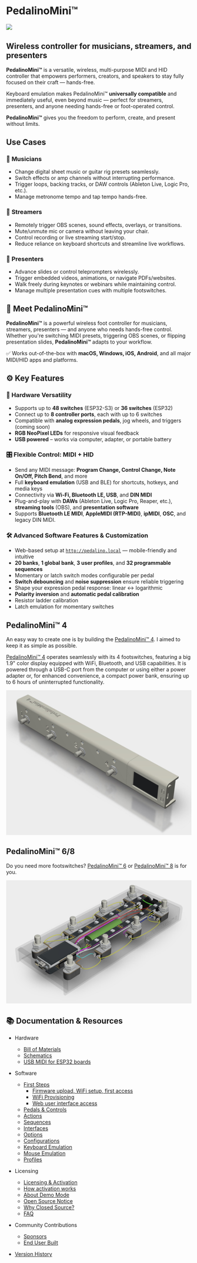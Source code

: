 # PedalinoMini™

[![](./images/PedalinoMini486.png)](https://github.com/alf45tar/PedalinoMini-6)

## Wireless controller for musicians, streamers, and presenters

**PedalinoMini™** is a versatile, wireless, multi-purpose MIDI and HID controller that empowers performers, creators, and speakers to stay fully focused on their craft — hands-free.

Keyboard emulation makes PedalinoMini™ **universally compatible** and immediately useful, even beyond music — perfect for streamers, presenters, and anyone needing hands-free or foot-operated control.

**PedalinoMini™** gives you the freedom to perform, create, and present without limits.

## **Use Cases**

### 🎸 **Musicians**

- Change digital sheet music or guitar rig presets seamlessly.
- Switch effects or amp channels without interrupting performance.
- Trigger loops, backing tracks, or DAW controls (Ableton Live, Logic Pro, etc.).
- Manage metronome tempo and tap tempo hands-free.

### 🎥 **Streamers**

- Remotely trigger OBS scenes, sound effects, overlays, or transitions.
- Mute/unmute mic or camera without leaving your chair.
- Control recording or live streaming start/stop.
- Reduce reliance on keyboard shortcuts and streamline live workflows.

### 🎤 **Presenters**

- Advance slides or control teleprompters wirelessly.
- Trigger embedded videos, animations, or navigate PDFs/websites.
- Walk freely during keynotes or webinars while maintaining control.
- Manage multiple presentation cues with multiple footswitches.

## 🚀 Meet PedalinoMini™

**PedalinoMini™** is a powerful wireless foot controller for musicians, streamers, presenters — and anyone who needs hands-free control. Whether you're switching MIDI presets, triggering OBS scenes, or flipping presentation slides, **PedalinoMini™** adapts to your workflow.

✅ Works out-of-the-box with **macOS, Windows, iOS, Android**, and all major MIDI/HID apps and platforms.

## ⚙️ Key Features

### 🧱 Hardware Versatility

- Supports up to **48 switches** (ESP32-S3) or **36 switches** (ESP32)
- Connect up to **8 controller ports**, each with up to 6 switches
- Compatible with **analog expression pedals**, jog wheels, and triggers (coming soon)
- **RGB NeoPixel LEDs** for responsive visual feedback
- **USB powered** – works via computer, adapter, or portable battery

### 🎛 Flexible Control: MIDI + HID

- Send any MIDI message: **Program Change, Control Change, Note On/Off, Pitch Bend**, and more
- Full **keyboard emulation** (USB and BLE) for shortcuts, hotkeys, and media keys
- Connectivity via **Wi-Fi, Bluetooth LE, USB**, and **DIN MIDI**
- Plug-and-play with **DAWs** (Ableton Live, Logic Pro, Reaper, etc.), **streaming tools** (OBS), and **presentation software**
- Supports **Bluetooth LE MIDI**, **AppleMIDI (RTP-MIDI)**, **ipMIDI**, **OSC**, and legacy DIN MIDI.

### 🛠️ Advanced Software Features & Customization

- Web-based setup at [`http://pedalino.local`](http://pedalino.local) — mobile-friendly and intuitive
- **20 banks**, **1 global bank**, **3 user profiles**, and **32 programmable sequences**
- Momentary or latch switch modes configurable per pedal
- **Switch debouncing** and **noise suppression** ensure reliable triggering
- Shape your expression pedal response: linear ↔ logarithmic
- **Polarity inversion** and **automatic pedal calibration**
- Resistor ladder calibration
- Latch emulation for momentary switches

## PedalinoMini™ 4

An easy way to create one is by building the [PedalinoMini™ 4](https://github.com/alf45tar/PedalinoMini-4). I aimed to keep it as simple as possible.

[PedalinoMini™ 4](https://github.com/alf45tar/PedalinoMini-4) operates seamlessly with its 4 footswitches, featuring a big 1.9" color display equipped with WiFi, Bluetooth, and USB capabilities. It is powered through a USB-C port from the computer or using either a power adapter or, for enhanced convenience, a compact power bank, ensuring up to 6 hours of uninterrupted functionality.

[![](https://github.com/alf45tar/PedalinoMini-4/blob/main/images/PedalinoMini%204.jpg)](https://github.com/alf45tar/PedalinoMini-4)

## PedalinoMini™ 6/8

Do you need more footswitches? [PedalinoMini™ 6](https://github.com/alf45tar/PedalinoMini-6) or [PedalinoMini™ 8](https://github.com/alf45tar/PedalinoMini-8) is for you.

[![](https://github.com/alf45tar/PedalinoMini-8/blob/fde349a01218d866c310c22895a28c323da8b707/images/PedalinoMini%208%20Naked.jpg)](https://github.com/alf45tar/PedalinoMini-8)

## 📚 Documentation & Resources

- Hardware
  - [Bill of Materials](<doc/BOM and Schematics.md#bill-of-materials>)
  - [Schematics](<doc/BOM and Schematics#schematic.md>)
  - [USB MIDI for ESP32 boards](<doc/USB MIDI for ESP32.md>)

- Software
  - [First Steps](<doc/First Steps.md>)
    - [Firmware upload, WiFi setup, first access](<doc/First Steps.md#how-to-upload-firmware-wifi-provisioning-and-first-access-to-web-user-interface>)
    - [WiFi Provisioning](<doc/First Steps.md#how-to-connect-pedalinomini-to-a-wifi-network>)
    - [Web user interface access](<doc/First Steps.md#how-to-connect-to-the-web-user-intertace>)
  - [Pedals & Controls](<doc/Pedals and Controls.md>)
  - [Actions](<doc/Actions.md>)
  - [Sequences](<doc/Sequences.md>)
  - [Interfaces](<doc/Interfaces.md>)
  - [Options](<doc/Options.md>)
  - [Configurations](<doc/Configurations.md>)
  - [Keyboard Emulation](<doc/Keyboard Emulation.md>)
  - [Mouse Emulation](<doc/Mouse Emulation.md>)
  - [Profiles](<doc/Profiles.md>)

- Licensing
  - [Licensing & Activation](<doc/Licensing.md#-licensing--activation>)
  - [How activation works](<doc/Licensing.md#-how-activation-works>)
  - [About Demo Mode](<doc/Licensing.md#-about-demo-mode>)
  - [Open Source Notice](<doc/Licensing.md#-open-source-notice>)
  - [Why Closed Source?](<doc/Licensing.md#-why-move-to-closed-source>)
  - [FAQ](<doc/Licensing.md#-frequently-asked-questions-faq>)

- Community Contributions
  - [Sponsors](<doc/Sponsors.md>)
  - [End User Built](<doc/End User Built.md>)

- [Version History](<doc/Versions History.md>)